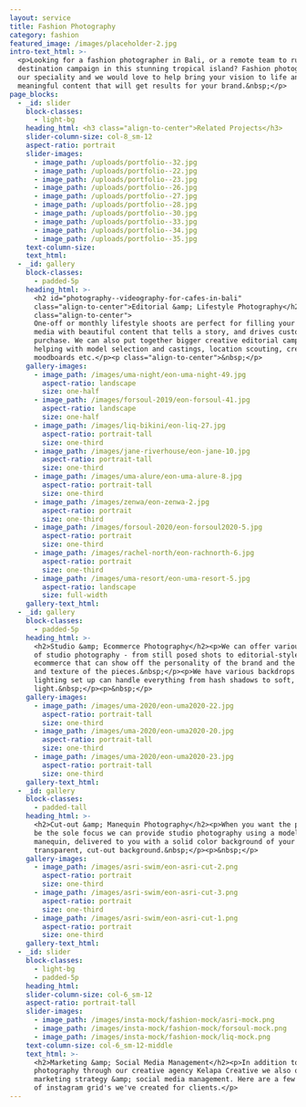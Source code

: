 ```yaml
---
layout: service
title: Fashion Photography
category: fashion
featured_image: /images/placeholder-2.jpg
intro-text_html: >-
  <p>Looking for a fashion photographer in Bali, or a remote team to run a
  destination campaign in this stunning tropical island? Fashion photography is
  our speciality and we would love to help bring your vision to life and create
  meaningful content that will get results for your brand.&nbsp;</p>
page_blocks:
  - _id: slider
    block-classes:
      - light-bg
    heading_html: <h3 class="align-to-center">Related Projects</h3>
    slider-column-size: col-8_sm-12
    aspect-ratio: portrait
    slider-images:
      - image_path: /uploads/portfolio--32.jpg
      - image_path: /uploads/portfolio--22.jpg
      - image_path: /uploads/portfolio--23.jpg
      - image_path: /uploads/portfolio--26.jpg
      - image_path: /uploads/portfolio--27.jpg
      - image_path: /uploads/portfolio--28.jpg
      - image_path: /uploads/portfolio--30.jpg
      - image_path: /uploads/portfolio--33.jpg
      - image_path: /uploads/portfolio--34.jpg
      - image_path: /uploads/portfolio--35.jpg
    text-column-size:
    text_html:
  - _id: gallery
    block-classes:
      - padded-5p
    heading_html: >-
      <h2 id="photography--videography-for-cafes-in-bali"
      class="align-to-center">Editorial &amp; Lifestyle Photography</h2><p
      class="align-to-center">
      One-off or monthly lifestyle shoots are perfect for filling your social
      media with beautiful content that tells a story, and drives customers to
      purchase. We can also put together bigger creative editorial campaigns,
      helping with model selection and castings, location scouting, creation of
      moodboards etc.</p><p class="align-to-center">&nbsp;</p>
    gallery-images:
      - image_path: /images/uma-night/eon-uma-night-49.jpg
        aspect-ratio: landscape
        size: one-half
      - image_path: /images/forsoul-2019/eon-forsoul-41.jpg
        aspect-ratio: landscape
        size: one-half
      - image_path: /images/liq-bikini/eon-liq-27.jpg
        aspect-ratio: portrait-tall
        size: one-third
      - image_path: /images/jane-riverhouse/eon-jane-10.jpg
        aspect-ratio: portrait-tall
        size: one-third
      - image_path: /images/uma-alure/eon-uma-alure-8.jpg
        aspect-ratio: portrait-tall
        size: one-third
      - image_path: /images/zenwa/eon-zenwa-2.jpg
        aspect-ratio: portrait
        size: one-third
      - image_path: /images/forsoul-2020/eon-forsoul2020-5.jpg
        aspect-ratio: portrait
        size: one-third
      - image_path: /images/rachel-north/eon-rachnorth-6.jpg
        aspect-ratio: portrait
        size: one-third
      - image_path: /images/uma-resort/eon-uma-resort-5.jpg
        aspect-ratio: landscape
        size: full-width
    gallery-text_html:
  - _id: gallery
    block-classes:
      - padded-5p
    heading_html: >-
      <h2>Studio &amp; Ecommerce Photography</h2><p>We can offer various styles
      of studio photography - from still posed shots to editorial-style
      ecommerce that can show off the personality of the brand and the movement
      and texture of the pieces.&nbsp;</p><p>We have various backdrops and our
      lighting set up can handle everything from hash shadows to soft, even
      light.&nbsp;</p><p>&nbsp;</p>
    gallery-images:
      - image_path: /images/uma-2020/eon-uma2020-22.jpg
        aspect-ratio: portrait-tall
        size: one-third
      - image_path: /images/uma-2020/eon-uma2020-20.jpg
        aspect-ratio: portrait-tall
        size: one-third
      - image_path: /images/uma-2020/eon-uma2020-23.jpg
        aspect-ratio: portrait-tall
        size: one-third
    gallery-text_html:
  - _id: gallery
    block-classes:
      - padded-tall
    heading_html: >-
      <h2>Cut-out &amp; Manequin Photography</h2><p>When you want the product to
      be the sole focus we can provide studio photography using a model or ghost
      manequin, delivered to you with a solid color background of your choice or
      transparent, cut-out background.&nbsp;</p><p>&nbsp;</p>
    gallery-images:
      - image_path: /images/asri-swim/eon-asri-cut-2.png
        aspect-ratio: portrait
        size: one-third
      - image_path: /images/asri-swim/eon-asri-cut-3.png
        aspect-ratio: portrait
        size: one-third
      - image_path: /images/asri-swim/eon-asri-cut-1.png
        aspect-ratio: portrait
        size: one-third
    gallery-text_html:
  - _id: slider
    block-classes:
      - light-bg
      - padded-5p
    heading_html:
    slider-column-size: col-6_sm-12
    aspect-ratio: portrait-tall
    slider-images:
      - image_path: /images/insta-mock/fashion-mock/asri-mock.png
      - image_path: /images/insta-mock/fashion-mock/forsoul-mock.png
      - image_path: /images/insta-mock/fashion-mock/liq-mock.png
    text-column-size: col-6_sm-12-middle
    text_html: >-
      <h2>Marketing &amp; Social Media Management</h2><p>In addition to
      photography through our creative agency Kelapa Creative we also offer
      marketing strategy &amp; social media management. Here are a few examples
      of instagram grid's we've created for clients.</p>
---
```


